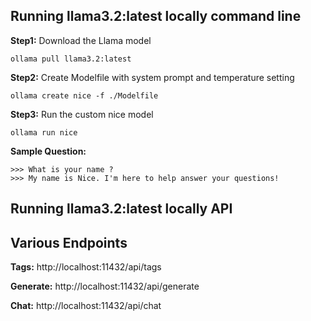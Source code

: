 ## Running llama3.2:latest locally command line

**Step1:** Download the Llama model
```shell
ollama pull llama3.2:latest
```

**Step2:** Create Modelfile with system prompt and temperature setting
```shell
ollama create nice -f ./Modelfile
```

**Step3:** Run the custom nice model
```
ollama run nice
```

**Sample Question:**
```
>>> What is your name ?
>>> My name is Nice. I'm here to help answer your questions!
```


## Running llama3.2:latest locally API

## Various Endpoints
**Tags:**
http://localhost:11432/api/tags

**Generate:**
http://localhost:11432/api/generate

**Chat:**
http://localhost:11432/api/chat
